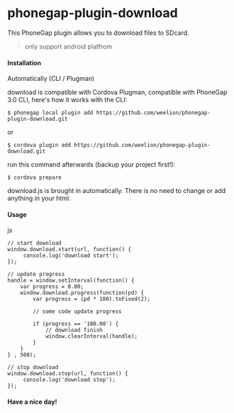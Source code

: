 phonegap-plugin-download
=======================

This PhoneGap plugin allows you to download files to SDcard.

 > only support android platfrom


#### Installation

Automatically (CLI / Plugman)

download is compatible with Cordova Plugman, compatible with PhoneGap 3.0 CLI, here's how it works with the CLI:

    $ phonegap local plugin add https://github.com/weelion/phonegap-plugin-download.git
or

    $ cordova plugin add https://github.com/weelion/phonegap-plugin-download.git


run this command afterwards (backup your project first!):

    $ cordova prepare

download.js is brought in automatically. There is no need to change or add anything in your html.


#### Usage

js

    // start download
    window.download.start(url, function() {
         console.log('download start');
    });

    // update progress
    handle = window.setInterval(function() {
        var progress = 0.00;
        window.download.progress(function(pd) {
            var progress = (pd * 100).toFixed(2);

            // some code update progress

            if (progress == '100.00') {
                // download finish
                window.clearInterval(handle);
            }
        }        
    } , 500);

    // stop download
    window.download.stop(url, function() {
         console.log('download stop');
    });

#### Have a nice day!
